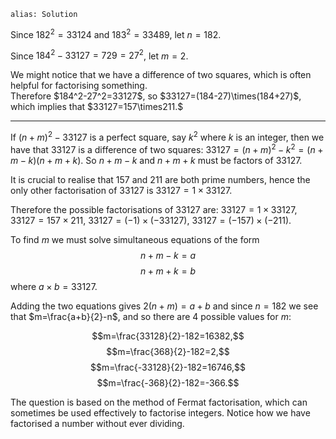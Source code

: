 ````
alias: Solution
````
Since $182^2=33124$ and $183^2=33489$, let $n=182$.

Since $184^2-33127=729=27^2$, let $m=2$.

<div class="chalk">
We might notice that we have a difference of two squares, which is often
helpful for factorising something.
</div>
Therefore $184^2-27^2=33127$, so $33127=(184-27)\times(184+27)$, which implies
that $33127=157\times211.$

* * *

If $(n+m)^2 - 33127$ is a perfect square, say $k^2$ where $k$ is an integer,
then we have that $33127$ is a difference of two squares: $33127 = (n+m)^2 -
k^2 = (n+m-k)(n+m+k)$.  So $n+m-k$ and $n+m+k$ must be factors of $33127$.

It is crucial to realise that $157$ and $211$ are both prime numbers, hence the
only other factorisation of $33127$ is $33127=1\times33127$.

Therefore the possible factorisations of $33127$ are:
$33127=1 \times 33127,$
$33127=157 \times 211,$
$33127=(-1) \times (-33127),$
$33127=(-157) \times (-211).$

To find $m$ we must solve simultaneous equations of the form
$$n+m-k=a$$
$$n+m+k=b$$
where $a \times b=33127$.

Adding the two equations gives $2(n+m)=a+b$ and since $n=182$ we see that $m=\frac{a+b}{2}-n$, and so there are $4$ possible values for $m$:

$$m=\frac{33128}{2}-182=16382,$$
$$m=\frac{368}{2}-182=2,$$
$$m=\frac{-33128}{2}-182=16746,$$
$$m=\frac{-368}{2}-182=-366.$$

The question is based on the method of Fermat factorisation, which can
sometimes be used effectively to factorise integers. Notice how we have
factorised a number without ever dividing.
